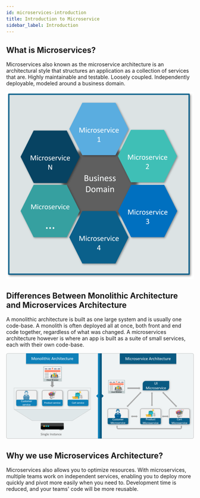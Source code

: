 ```yaml
---
id: microservices-introduction
title: Introduction to Microservice
sidebar_label: Introduction
---
```


## What is Microservices?

Microservices also known as the microservice architecture is an architectural style that structures an application as a collection of services that are. Highly maintainable and testable. Loosely coupled. Independently deployable, modeled around a business domain.

![alt-text](assets/businessdomain.png)

## Differences Between Monolithic Architecture and Microservices Architecture

A monolithic architecture is built as one large system and is usually one code-base. A monolith is often deployed all at once, both front and end code together, regardless of what was changed. A microservices architecture however is where an app is built as a suite of small services, each with their own code-base.

![alt-text](assets/monolithvsmicroservice.png)

## Why we use Microservices Architecture?

Microservices also allows you to optimize resources. With microservices, multiple teams work on independent services, enabling you to deploy more quickly and pivot more easily when you need to. Development time is reduced, and your teams' code will be more reusable.
